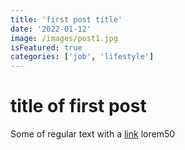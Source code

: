 ```yaml
---
title: 'first post title'
date: '2022-01-12'
image: /images/post1.jpg
isFeatured: true
categories: ['job', 'lifestyle']
---
```


# title of first post

Some of regular text with a [link](https://google.com)
lorem50
